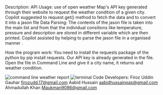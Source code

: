 Description:
API Usage: use of open weather Map's API key generated through their website to request the weather condition of a given city.
Copilot suggested to request.get() method to fetch the data and to convert it into a jason file
Data Parsing: The contents of the jason file is taken into the main list and from that the individual consitions like temperature, pressure and description are stored in different variable which are then printed.
Copilot assisted by helping to parse the jason file in a organised manner .

How the program work:
You need to install the requests package of the python by pip install requests.
Our API key is already generated in the file.
Open the file in Command Line and give it a city name, it returns and weather condition.


![command line weather report](https://github.com/Fastest-Coder-First/Weather_Report/assets/116293633/d1c354de-f870-4e76-bdd7-b5add9a98b99)
![terminal](https://github.com/Fastest-Coder-First/Weather_Report/assets/116293633/d509c949-096c-452e-a961-fbb27ed7ab41)
Code Developers:
Firoz Uddin Gauhar firozudd.17@gmail.com
Aabid Hussain aabidhussainpas@gmail.com
Ahmadullah Khan Maukman9086@gmail.com
